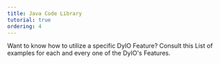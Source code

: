 ```yaml
---
title: Java Code Library
tutorial: true
ordering: 4
---
```

Want to know how to utilize a specific DyIO Feature? Consult this List of examples for each and every one of the DyIO's Features.
